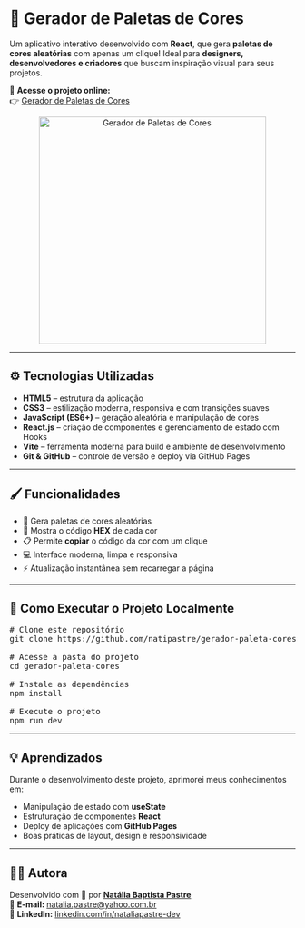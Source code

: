 <h1>🎨 Gerador de Paletas de Cores</h1>

<p>
Um aplicativo interativo desenvolvido com <strong>React</strong>, que gera 
<strong>paletas de cores aleatórias</strong> com apenas um clique! 
Ideal para <strong>designers, desenvolvedores e criadores</strong> que buscam inspiração visual para seus projetos.
</p>



<p>
🔗 <strong>Acesse o projeto online:</strong><br>
👉 <a href="https://natipastre.github.io/gerador-paleta-cores/" target="_blank">Gerador de Paletas de Cores</a>
</p>

<p align="center">
  <img src="https://i.postimg.cc/YqT1dSyg/paleta.png" width="400px" alt="Gerador de Paletas de Cores">
</p>

<hr>

<h2>⚙️ Tecnologias Utilizadas</h2>

<ul>
  <li><strong>HTML5</strong> – estrutura da aplicação</li>
  <li><strong>CSS3</strong> – estilização moderna, responsiva e com transições suaves</li>
  <li><strong>JavaScript (ES6+)</strong> – geração aleatória e manipulação de cores</li>
  <li><strong>React.js</strong> – criação de componentes e gerenciamento de estado com Hooks</li>
  <li><strong>Vite</strong> – ferramenta moderna para build e ambiente de desenvolvimento</li>
  <li><strong>Git & GitHub</strong> – controle de versão e deploy via GitHub Pages</li>
</ul>

<hr>

<h2>🖌️ Funcionalidades</h2>

<ul>
  <li>🎲 Gera paletas de cores aleatórias</li>
  <li>🎨 Mostra o código <strong>HEX</strong> de cada cor</li>
  <li>📋 Permite <strong>copiar</strong> o código da cor com um clique</li>
  <li>💻 Interface moderna, limpa e responsiva</li>
  <li>⚡ Atualização instantânea sem recarregar a página</li>
</ul>

<hr>

<h2>🚀 Como Executar o Projeto Localmente</h2>

<pre>
# Clone este repositório
git clone https://github.com/natipastre/gerador-paleta-cores.git

# Acesse a pasta do projeto
cd gerador-paleta-cores

# Instale as dependências
npm install

# Execute o projeto
npm run dev
</pre>

<hr>

<h2>💡 Aprendizados</h2>

<p>Durante o desenvolvimento deste projeto, aprimorei meus conhecimentos em:</p>

<ul>
  <li>Manipulação de estado com <strong>useState</strong></li>
  <li>Estruturação de componentes <strong>React</strong></li>
  <li>Deploy de aplicações com <strong>GitHub Pages</strong></li>
  <li>Boas práticas de layout, design e responsividade</li>
</ul>

<hr>

<h2>👩‍💻 Autora</h2>

<p>
Desenvolvido com 💜 por <strong><a href="https://github.com/natipastre" target="_blank">Natália Baptista Pastre</a></strong><br>
📧 <strong>E-mail:</strong> <a href="mailto:natalia.pastre@yahoo.com.br">natalia.pastre@yahoo.com.br</a><br>
🔗 <strong>LinkedIn:</strong> 
<a href="https://www.linkedin.com/in/nataliapastre-dev/" target="_blank">linkedin.com/in/nataliapastre-dev</a>
</p>
